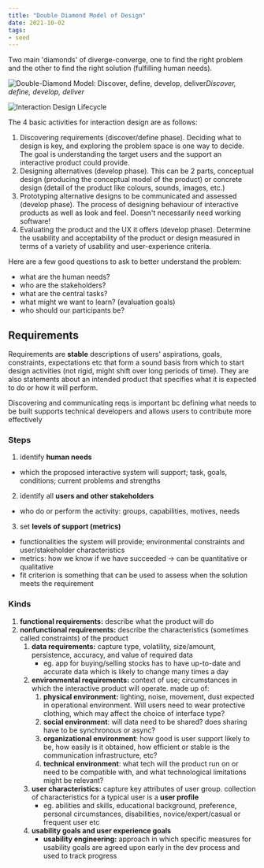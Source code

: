 ```yaml
---
title: "Double Diamond Model of Design"
date: 2021-10-02
tags:
- seed
---
```


Two main 'diamonds' of diverge-converge, one to find the right problem and the other to find the right solution (fulfilling human needs).

![Double-Diamond Model: Discover, define, develop, deliver](https://upload.wikimedia.org/wikipedia/commons/b/bd/Double_diamond.png)*Discover, define, develop, deliver*

![Interaction Design Lifecycle](https://www.researchgate.net/profile/Andre-Andre-8/publication/327907730/figure/fig1/AS:675449290100740@1538051068743/Interaction-Design-Lifecycle-Model.ppm)

The 4 basic activities for interaction design are as follows:
1. Discovering requirements (discover/define phase). Deciding what to design is key, and exploring the problem space is one way to decide. The goal is understanding the target users and the support an interactive product could provide.
2. Designing alternatives (develop phase). This can be 2 parts, conceptual design (producing the conceptual model of the product) or concrete design (detail of the product like colours, sounds, images, etc.)
3. Prototyping alternative designs to be communicated and assessed (develop phase). The process of designing behaviour of interactive products as well as look and feel. Doesn't necessarily need working software!
4. Evaluating the product and the UX it offers (develop phase). Determine the usability and acceptability of the product or design measured in terms of a variety of usability and user-experience criteria.

Here are a few good questions to ask to better understand the problem:
-   what are the human needs?
-   who are the stakeholders?
-   what are the central tasks?
-   what might we want to learn? (evaluation goals)
-   who should our participants be?

## Requirements
Requirements are **stable** descriptions of users' aspirations, goals, constraints, expectations etc that form a sound basis from which to start design activities (not rigid, might shift over long periods of time). They are also statements about an intended product that specifies what it is expected to do or how it will perform.

Discovering and communicating reqs is important bc defining what needs to be built supports technical developers and allows users to contribute more effectively

### Steps
1.  identify **human needs**
-   which the proposed interactive system will support; task, goals, conditions; current problems and strengths
2.  identify all **users and other stakeholders**
-   who do or perform the activity: groups, capabilities, motives, needs
3.  set **levels of support (metrics)**
-   functionalities the system will provide; environmental constraints and user/stakeholder characteristics
-   metrics: how we know if we have succeeded → can be quantitative or qualitative
-   fit criterion is something that can be used to assess when the solution meets the requirement

### Kinds
1. **functional requirements:** describe what the product will do
2.  **nonfunctional requirements:** describe the characteristics (sometimes called constraints) of the product
	1.  **data requirements:** capture type, volatility, size/amount, persistence, accuracy, and value of required data
		-   eg. app for buying/selling stocks has to have up-to-date and accurate data which is likely to change many times a day
	2.  **environmental requirements:** context of use; circumstances in which the interactive product will operate. made up of:
		1.  **physical environment:** lighting, noise, movement, dust expected in operational environment. Will users need to wear protective clothing, which may affect the choice of interface type?
		2.  **social environment**: will data need to be shared? does sharing have to be synchronous or async?
		3.  **organizational environment**: how good is user support likely to be, how easily is it obtained, how efficient or stable is the communication infrastructure, etc?
		4.  **technical environment**: what tech will the product run on or need to be compatible with, and what technological limitations might be relevant?
	3.  **user characteristics:** capture key attributes of user group. collection of characteristics for a typical user is a **user profile**
		-   eg. abilities and skills, educational background, preference, personal circumstances, disabilities, novice/expert/casual or frequent user etc
	4.  **usability goals and user experience goals**
		-   **usability engineering:** approach in which specific measures for usability goals are agreed upon early in the dev process and used to track progress